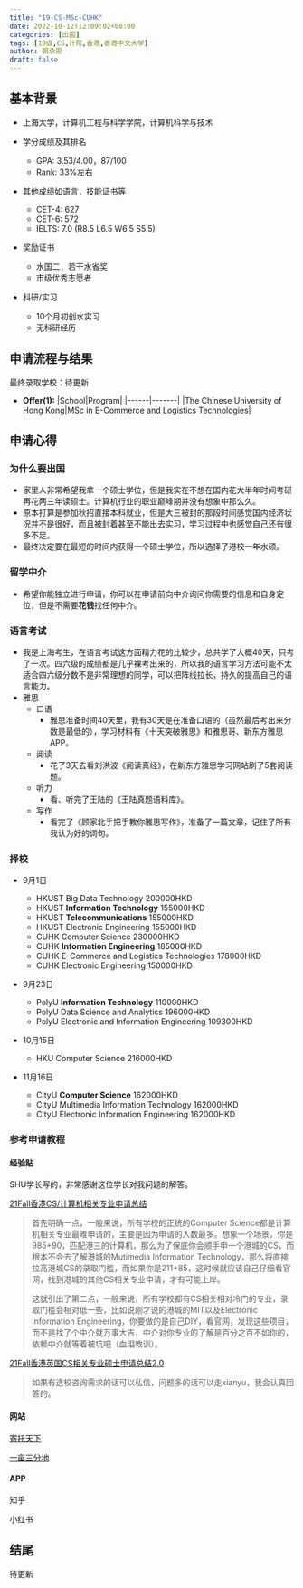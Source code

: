 ```yaml
---
title: "19-CS-MSc-CUHK"
date: 2022-10-12T12:09:02+08:00
categories: [出国]
tags: [19级,CS,计院,香港,香港中文大学]
author: 朝承恩
draft: false
---
```



## 基本背景 

- 上海大学，计算机工程与科学学院，计算机科学与技术

- 学分成绩及其排名
  - GPA: 3.53/4.00，87/100
  - Rank: 33%左右

- 其他成绩如语言，技能证书等
  - CET-4: 627 
  - CET-6: 572
  - IELTS: 7.0 (R8.5 L6.5 W6.5 S5.5)

- 奖励证书
  - 水国二，若干水省奖
  - 市级优秀志愿者

- 科研/实习
  - 10个月初创水实习
  - 无科研经历

## 申请流程与结果

最终录取学校：待更新


- **Offer(1):** 
  |School|Program|
  |------|-------|
  |The Chinese University of Hong Kong|MSc in E-Commerce and Logistics Technologies|

## 申请心得

### 为什么要出国
- 家里人非常希望我拿一个硕士学位，但是我实在不想在国内花大半年时间考研再花两三年读硕士。计算机行业的职业巅峰期并没有想象中那么久。
- 原本打算是参加秋招直接本科就业，但是大三被封的那段时间感觉国内经济状况并不是很好，而且被封着甚至不能出去实习，学习过程中也感觉自己还有很多不足。
- 最终决定要在最短的时间内获得一个硕士学位，所以选择了港校一年水硕。

### 留学中介
- 希望你能独立进行申请，你可以在申请前向中介询问你需要的信息和自身定位，但是不需要**花钱**找任何中介。

### 语言考试
- 我是上海考生，在语言考试这方面精力花的比较少，总共学了大概40天，只考了一次。四六级的成绩都是几乎裸考出来的，所以我的语言学习方法可能不太适合四六级分数不是非常理想的同学，可以把阵线拉长，持久的提高自己的语言能力。
- 雅思
  - 口语
    - 雅思准备时间40天里，我有30天是在准备口语的（虽然最后考出来分数是最低的），学习材料有《十天突破雅思》和雅思哥、新东方雅思APP。
  - 阅读
    - 花了3天去看刘洪波《阅读真经》，在新东方雅思学习网站刷了5套阅读题。
  - 听力
    - 看、听完了王陆的《王陆真题语料库》。
  - 写作
    - 看完了《顾家北手把手教你雅思写作》，准备了一篇文章，记住了所有我认为好的词句。
### 择校

- 9月1日
  - HKUST        Big Data Technology                                                200000HKD
  - HKUST        **Information Technology**                                     155000HKD
  - HKUST        **Telecommunications**                                           155000HKD
  - HKUST        Electronic Engineering                                        155000HKD
  - CUHK          Computer Science                                                230000HKD
  - CUHK          **Information Engineering**                                     185000HKD
  - CUHK          E-Commerce and Logistics Technologies         178000HKD
  - CUHK          Electronic Engineering                                         150000HKD

- 9月23日
  - PolyU           **Information Technology**                                     110000HKD
  - PolyU           Data Science and Analytics                                196000HKD
  - PolyU           Electronic and Information Engineering          109300HKD

- 10月15日
  - HKU             Computer Science                                                216000HKD

- 11月16日
  - CityU           **Computer Science**                                                162000HKD
  - CityU           Multimedia Information Technology                162000HKD
  - CityU           Electronic Information Engineering                  162000HKD



### 参考申请教程

#### 经验贴

SHU学长写的，非常感谢这位学长对我问题的解答。

[21Fall香港CS/计算机相关专业申请总结](https://zhuanlan.zhihu.com/p/404852862)        

> 首先明确一点，一般来说，所有学校的正统的Computer Science都是计算机相关专业最难申请的，主要是因为申请的人数最多。想象一个场景，你是985+90，匹配港三的计算机，那么为了保底你会顺手申一个港城的CS，而根本不会去了解港城的Mutimedia Information Technology，那么将直接拉高港城CS的录取门槛，而如果你是211+85，这时候就应该自己仔细看官网，找到港城的其他CS相关专业申请，才有可能上岸。
>
> 这就引出了第二点，一般来说，所有学校都有CS相关相对冷门的专业，录取门槛会相对低一些，比如说刚才说的港城的MIT以及Electronic Information Engineering，你要做的是自己DIY，看官网，发现这些项目，而不是找了个中介就万事大吉，中介对你专业的了解是百分之百不如你的，依赖中介就等着被坑吧（血泪教训）。

[21Fall香港英国CS相关专业硕士申请总结2.0](https://zhuanlan.zhihu.com/p/411052365)        

> 如果有选校咨询需求的话可以私信，问题多的话可以走xianyu，我会认真回答的。

#### 网站

[寄托天下](https://bbs.gter.net/)

[一亩三分地](https://www.1point3acres.com)

#### APP

知乎

小红书



## 结尾

待更新
